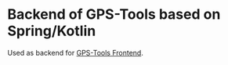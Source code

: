 # Backend of GPS-Tools based on Spring/Kotlin

Used as backend for [GPS-Tools Frontend](https://github.com/devshred/gps-tools-frontend).